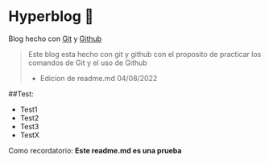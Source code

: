 # Hyperblog 💚
Blog hecho con [Git](https://git-scm.com/downloads) y [Github](https://github.com/)

>Este blog esta hecho con git y github con el proposito de practicar los comandos de Git y el uso de Github
> * Edicion de readme.md 04/08/2022

##Test:
* Test1
* Test2
* Test3
* TestX

Como recordatorio: **Este readme.md es una prueba**